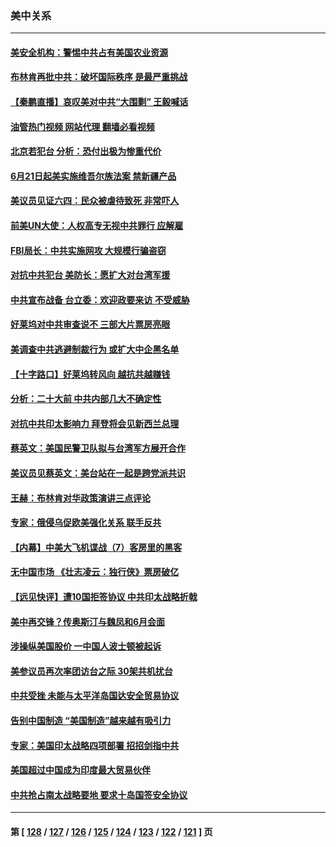 ### 美中关系
---
#### [美安全机构：警惕中共占有美国农业资源](../../pages/nf1412576/n13750598.md?06021245) 
#### [布林肯再批中共：破坏国际秩序 是最严重挑战](../../pages/nf1412576/n13750512.md?06021245) 
#### [【秦鹏直播】哀叹美对中共“大围剿” 王毅喊话](../../pages/nf1412576/n13750478.md?06021245) 
#### [油管热门视频 网站代理 翻墙必看视频](http://209.222.30.114:81/youtube.html?06021245)
#### [北京若犯台 分析：恐付出极为惨重代价](../../pages/nf1412576/n13750116.md?06021245) 
#### [6月21日起美实施维吾尔族法案 禁新疆产品](../../pages/nf1412576/n13750423.md?06021245) 
#### [美议员见证六四：民众被虐待致死 非常吓人](../../pages/nf1412576/n13750329.md?06021245) 
#### [前美UN大使：人权高专无视中共罪行 应解雇](../../pages/nf1412576/n13750132.md?06021245) 
#### [FBI局长：中共实施网攻 大规模行骗盗窃](../../pages/nf1412576/n13750396.md?06021245) 
#### [对抗中共犯台 美防长：愿扩大对台湾军援](../../pages/nf1412576/n13750304.md?06021245) 
#### [中共宣布战备 台立委：欢迎政要来访 不受威胁](../../pages/nf1412576/n13750194.md?06021245) 
#### [好莱坞对中共审查说不 三部大片票房亮眼](../../pages/nf1412576/n13749548.md?06021245) 
#### [美调查中共逃避制裁行为 或扩大中企黑名单](../../pages/nf1412576/n13749587.md?06021245) 
#### [【十字路口】好莱坞转风向 越抗共越赚钱](../../pages/nf1412576/n13749358.md?06021245) 
#### [分析：二十大前 中共内部几大不确定性](../../pages/nf1412576/n13748917.md?06021245) 
#### [对抗中共印太影响力 拜登将会见新西兰总理](../../pages/nf1412576/n13749347.md?06021245) 
#### [蔡英文：美国民警卫队拟与台湾军方展开合作](../../pages/nf1412576/n13749309.md?06021245) 
#### [美议员见蔡英文：美台站在一起是跨党派共识](../../pages/nf1412576/n13749207.md?06021245) 
#### [王赫：布林肯对华政策演讲三点评论](../../pages/nf1412576/n13749157.md?06021245) 
#### [专家：俄侵乌促欧美强化关系 联手反共](../../pages/nf1412576/n13749076.md?06021245) 
#### [【内幕】中美大飞机谍战（7）客房里的黑客](../../pages/nf1412576/n13749136.md?06021245) 
#### [无中国市场 《壮志凌云：独行侠》票房破亿](../../pages/nf1412576/n13749033.md?06021245) 
#### [【远见快评】遭10国拒签协议 中共印太战略折戟](../../pages/nf1412576/n13748974.md?06021245) 
#### [美中再交锋？传奥斯汀与魏凤和6月会面](../../pages/nf1412576/n13748846.md?06021245) 
#### [涉操纵美国股价 一中国人波士顿被起诉](../../pages/nf1412576/n13748348.md?06021245) 
#### [美参议员再次率团访台之际 30架共机扰台](../../pages/nf1412576/n13748744.md?06021245) 
#### [中共受挫 未能与太平洋岛国达安全贸易协议](../../pages/nf1412576/n13748631.md?06021245) 
#### [告别中国制造 “美国制造”越来越有吸引力](../../pages/nf1412576/n13748560.md?06021245) 
#### [专家：美国印太战略四项部署 招招剑指中共](../../pages/nf1412576/n13748133.md?06021245) 
#### [美国超过中国成为印度最大贸易伙伴](../../pages/nf1412576/n13748379.md?06021245) 
#### [中共抢占南太战略要地 要求十岛国签安全协议](../../pages/nf1412576/n13748106.md?06021245) 

---
#### 第 [ [128](./128.md?06021245) / [127](./127.md?06021245) / [126](./126.md?06021245) / [125](./125.md?06021245) / [124](./124.md?06021245) / [123](./123.md?06021245) / [122](./122.md?06021245) / [121](./121.md?06021245) ] 页
